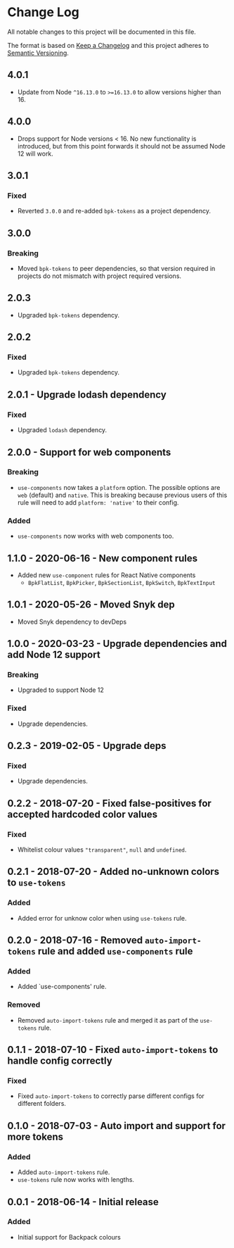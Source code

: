 # Change Log

All notable changes to this project will be documented in this file.

The format is based on [Keep a Changelog](http://keepachangelog.com/)
and this project adheres to [Semantic Versioning](http://semver.org/).

## 4.0.1

- Update from Node `^16.13.0` to `>=16.13.0` to allow versions higher than 16.

## 4.0.0

- Drops support for Node versions < 16. No new functionality is introduced, but from this point forwards it should not be assumed Node 12 will work.

## 3.0.1

### Fixed
  - Reverted `3.0.0` and re-added `bpk-tokens` as a project dependency.

## 3.0.0

### Breaking
  - Moved `bpk-tokens` to peer dependencies, so that version required in projects do not mismatch with project required versions.

## 2.0.3
  - Upgraded `bpk-tokens` dependency.

## 2.0.2

### Fixed
  - Upgraded `bpk-tokens` dependency.

## 2.0.1 - Upgrade lodash dependency

### Fixed
  - Upgraded `lodash` dependency.

## 2.0.0 - Support for web components

### Breaking
- `use-components` now takes a `platform` option. The possible options are `web` (default) and `native`. This is breaking because previous users of this rule will need to add `platform: 'native'` to their config.

### Added
- `use-components` now works with web components too.

## 1.1.0 - 2020-06-16 - New component rules
- Added new `use-component` rules for React Native components
  - `BpkFlatList`, `BpkPicker`, `BpkSectionList`, `BpkSwitch`, `BpkTextInput`


## 1.0.1 - 2020-05-26 - Moved Snyk dep
  - Moved Snyk dependency to devDeps

## 1.0.0 - 2020-03-23 - Upgrade dependencies and add Node 12 support

### Breaking
  - Upgraded to support Node 12

### Fixed
  - Upgrade dependencies.

## 0.2.3 - 2019-02-05 - Upgrade deps

### Fixed
 - Upgrade dependencies.

## 0.2.2 - 2018-07-20 - Fixed false-positives for accepted hardcoded color values

### Fixed
 - Whitelist colour values `"transparent"`, `null` and `undefined`.

## 0.2.1 - 2018-07-20 - Added no-unknown colors to `use-tokens`

### Added
 - Added error for unknow color when using `use-tokens` rule.

## 0.2.0 - 2018-07-16 - Removed `auto-import-tokens` rule and added `use-components` rule

### Added

- Added `use-components' rule.

### Removed

- Removed `auto-import-tokens` rule and merged it as part of the `use-tokens` rule.

## 0.1.1 - 2018-07-10 - Fixed `auto-import-tokens` to handle config correctly

### Fixed

- Fixed `auto-import-tokens` to correctly parse different configs for different folders.

## 0.1.0 - 2018-07-03 - Auto import and support for more tokens

### Added

- Added `auto-import-tokens` rule.
- `use-tokens` rule now works with lengths.

## 0.0.1 - 2018-06-14 - Initial release

### Added

- Initial support for Backpack colours

